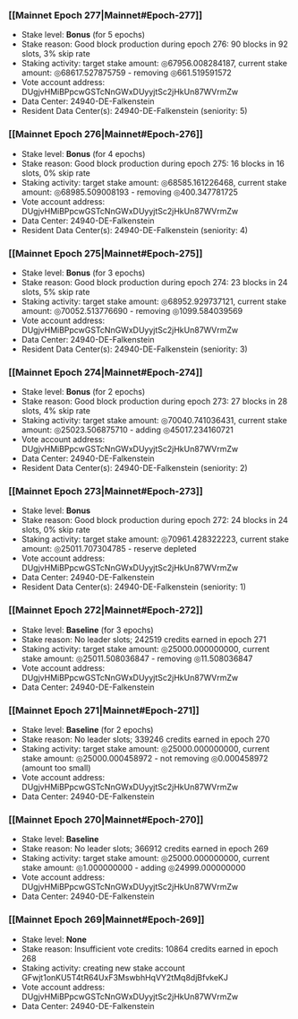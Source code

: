 ### [[Mainnet Epoch 277|Mainnet#Epoch-277]]
* Stake level: **Bonus** (for 5 epochs)
* Stake reason: Good block production during epoch 276: 90 blocks in 92 slots, 3% skip rate
* Staking activity: target stake amount: ◎67956.008284187, current stake amount: ◎68617.527875759 - removing ◎661.519591572
* Vote account address: DUgjvHMiBPpcwGSTcNnGWxDUyyjtSc2jHkUn87WVrmZw
* Data Center: 24940-DE-Falkenstein
* Resident Data Center(s): 24940-DE-Falkenstein (seniority: 5)
### [[Mainnet Epoch 276|Mainnet#Epoch-276]]
* Stake level: **Bonus** (for 4 epochs)
* Stake reason: Good block production during epoch 275: 16 blocks in 16 slots, 0% skip rate
* Staking activity: target stake amount: ◎68585.161226468, current stake amount: ◎68985.509008193 - removing ◎400.347781725
* Vote account address: DUgjvHMiBPpcwGSTcNnGWxDUyyjtSc2jHkUn87WVrmZw
* Data Center: 24940-DE-Falkenstein
* Resident Data Center(s): 24940-DE-Falkenstein (seniority: 4)
### [[Mainnet Epoch 275|Mainnet#Epoch-275]]
* Stake level: **Bonus** (for 3 epochs)
* Stake reason: Good block production during epoch 274: 23 blocks in 24 slots, 5% skip rate
* Staking activity: target stake amount: ◎68952.929737121, current stake amount: ◎70052.513776690 - removing ◎1099.584039569
* Vote account address: DUgjvHMiBPpcwGSTcNnGWxDUyyjtSc2jHkUn87WVrmZw
* Data Center: 24940-DE-Falkenstein
* Resident Data Center(s): 24940-DE-Falkenstein (seniority: 3)
### [[Mainnet Epoch 274|Mainnet#Epoch-274]]
* Stake level: **Bonus** (for 2 epochs)
* Stake reason: Good block production during epoch 273: 27 blocks in 28 slots, 4% skip rate
* Staking activity: target stake amount: ◎70040.741036431, current stake amount: ◎25023.506875710 - adding ◎45017.234160721
* Vote account address: DUgjvHMiBPpcwGSTcNnGWxDUyyjtSc2jHkUn87WVrmZw
* Data Center: 24940-DE-Falkenstein
* Resident Data Center(s): 24940-DE-Falkenstein (seniority: 2)
### [[Mainnet Epoch 273|Mainnet#Epoch-273]]
* Stake level: **Bonus**
* Stake reason: Good block production during epoch 272: 24 blocks in 24 slots, 0% skip rate
* Staking activity: target stake amount: ◎70961.428322223, current stake amount: ◎25011.707304785 - reserve depleted
* Vote account address: DUgjvHMiBPpcwGSTcNnGWxDUyyjtSc2jHkUn87WVrmZw
* Data Center: 24940-DE-Falkenstein
* Resident Data Center(s): 24940-DE-Falkenstein (seniority: 1)
### [[Mainnet Epoch 272|Mainnet#Epoch-272]]
* Stake level: **Baseline** (for 3 epochs)
* Stake reason: No leader slots; 242519 credits earned in epoch 271
* Staking activity: target stake amount: ◎25000.000000000, current stake amount: ◎25011.508036847 - removing ◎11.508036847
* Vote account address: DUgjvHMiBPpcwGSTcNnGWxDUyyjtSc2jHkUn87WVrmZw
* Data Center: 24940-DE-Falkenstein
### [[Mainnet Epoch 271|Mainnet#Epoch-271]]
* Stake level: **Baseline** (for 2 epochs)
* Stake reason: No leader slots; 339246 credits earned in epoch 270
* Staking activity: target stake amount: ◎25000.000000000, current stake amount: ◎25000.000458972 - not removing ◎0.000458972 (amount too small)
* Vote account address: DUgjvHMiBPpcwGSTcNnGWxDUyyjtSc2jHkUn87WVrmZw
* Data Center: 24940-DE-Falkenstein
### [[Mainnet Epoch 270|Mainnet#Epoch-270]]
* Stake level: **Baseline**
* Stake reason: No leader slots; 366912 credits earned in epoch 269
* Staking activity: target stake amount: ◎25000.000000000, current stake amount: ◎1.000000000 - adding ◎24999.000000000
* Vote account address: DUgjvHMiBPpcwGSTcNnGWxDUyyjtSc2jHkUn87WVrmZw
* Data Center: 24940-DE-Falkenstein
### [[Mainnet Epoch 269|Mainnet#Epoch-269]]
* Stake level: **None**
* Stake reason: Insufficient vote credits: 10864 credits earned in epoch 268
* Staking activity: creating new stake account GFwjt1onKU5T4tR64UxF3MswbhHqVY2tMq8djBfvkeKJ
* Vote account address: DUgjvHMiBPpcwGSTcNnGWxDUyyjtSc2jHkUn87WVrmZw
* Data Center: 24940-DE-Falkenstein